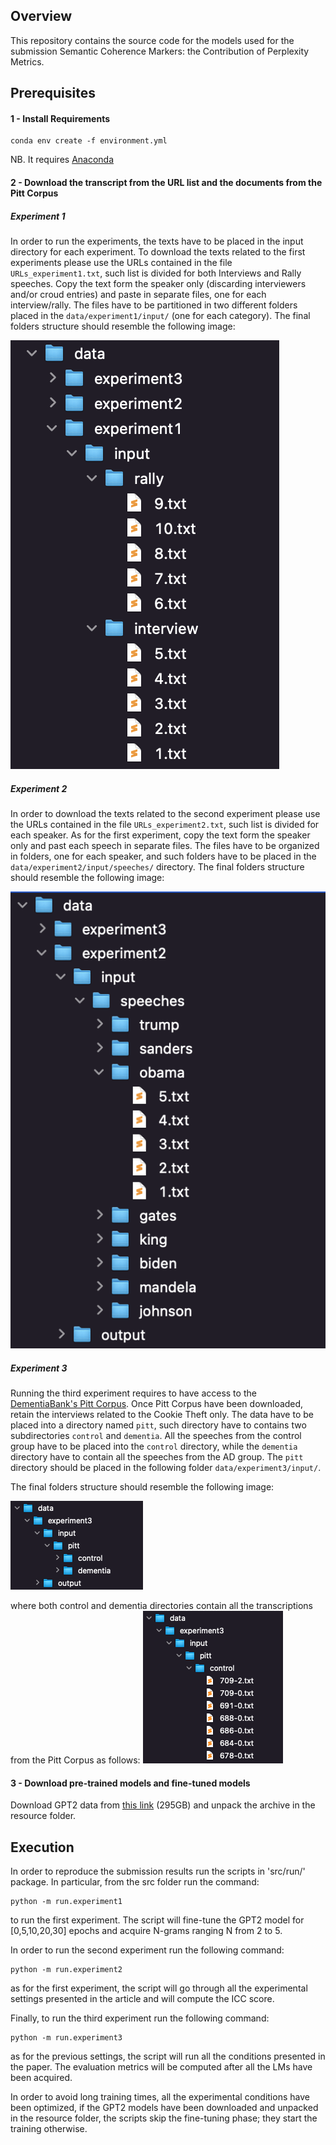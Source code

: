 ## Overview
This repository contains the source code for the models used for the submission Semantic Coherence Markers: the Contribution of Perplexity Metrics.

## Prerequisites
#### 1 - Install Requirements
```
conda env create -f environment.yml
```
NB. It requires [Anaconda](https://www.anaconda.com/distribution/)

#### 2 - Download the transcript from the URL list and the documents from the Pitt Corpus

##### Experiment 1
In order to run the experiments, the texts have to be placed in the input directory for each experiment.
To download the texts related to the first experiments please use the URLs contained in the file `URLs_experiment1.txt`, such list is divided for both Interviews and Rally speeches. Copy the text form the speaker only (discarding interviewers and/or croud entries) and paste in separate files, one for each interview/rally. The files have to be partitioned in two different folders placed in the `data/experiment1/input/` (one for each category).
The final folders structure should resemble the following image:

![Folders structure for the first experiment](misc/folders_experiment1.png)

##### Experiment 2
In order to download the texts related to the second experiment please use the URLs contained in the file `URLs_experiment2.txt`, such list is divided for each speaker. As for the first experiment, copy the text form the speaker only and past each speech in separate files. The files have to be organized in folders, one for each speaker, and such folders have to be placed in the `data/experiment2/input/speeches/` directory.
The final folders structure should resemble the following image:

![Folders structure for the second experiment](misc/folders_experiment2.png)

##### Experiment 3
Running the third experiment requires to have access to the [DementiaBank's Pitt Corpus](https://dementia.talkbank.org/access/English/Pitt.html).
Once Pitt Corpus have been downloaded, retain the interviews related to the Cookie Theft only. The data have to be placed into a directory named `pitt`, such directory have to contains two subdirectories `control` and `dementia`. All the speeches from the control group have to be placed into the `control` directory, while the `dementia` directory have to contain all the speeches from the AD group. 
The `pitt` directory should be placed in the following folder `data/experiment3/input/`.

The final folders structure should resemble the following image:

![Folders structure for the third experiment](misc/folders_experiment3.png)

where both control and dementia directories contain all the transcriptions from the Pitt Corpus as follows:
![Folders structure for the third experiment](misc/folders_experiment31.png)

#### 3 - Download pre-trained models and fine-tuned models
Download GPT2 data from [this link](https://drive.google.com/file/d/1YYMmFlwrNnuQSgUnDlteSrLopm82VyCo/view?usp=sharing) (295GB) and unpack the archive in the resource folder.

## Execution
In order to reproduce the submission results run the scripts in 'src/run/' package. In particular, from the src folder run the command:
```
python -m run.experiment1
```
to run the first experiment. The script will fine-tune the GPT2 model for [0,5,10,20,30] epochs and acquire N-grams ranging N from 2 to 5.

In order to run the second experiment run the following command:
```
python -m run.experiment2
```
as for the first experiment, the script will go through all the experimental settings presented in the article and will compute the ICC score.

Finally, to run the third experiment run the following command:
```
python -m run.experiment3
```
as for the previous settings, the script will run all the conditions presented in the paper. The evaluation metrics will be computed after all the LMs have been acquired.

In order to avoid long training times, all the experimental conditions have been optimized, if the GPT2 models have been downloaded and unpacked in the resource folder, the scripts skip the fine-tuning phase; they start the training otherwise.
